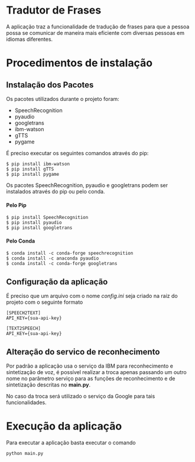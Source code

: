 # Tradutor de Frases

A aplicação traz a funcionalidade de tradução de frases para que a pessoa possa se comunicar de maneira mais eficiente com diversas pessoas em idiomas diferentes.

# Procedimentos de instalação

## Instalação dos Pacotes

Os pacotes utilizados durante o projeto foram:
- SpeechRecognition
- pyaudio
- googletrans
- ibm-watson
- gTTS
- pygame

É preciso executar os seguintes comandos através do pip:
```
$ pip install ibm-watson
$ pip install gTTS
$ pip install pygame
```

Os pacotes SpeechRecognition, pyaudio e googletrans podem ser instalados através do pip ou pelo conda.

#### Pelo Pip
```
$ pip install SpeechRecognition
$ pip install pyaudio
$ pip install googletrans
```

#### Pelo Conda
```
$ conda install -c conda-forge speechrecognition
$ conda install -c anaconda pyaudio
$ conda install -c conda-forge googletrans
```

## Configuração da aplicação

É preciso que um arquivo com o nome *config.ini* seja criado na raiz do projeto com o seguinte formato

```
[SPEECH2TEXT]
API_KEY={sua-api-key}

[TEXT2SPEECH]
API_KEY={sua-api-key}
```

## Alteração do servico de reconhecimento

Por padrão a aplicação usa o serviço da IBM para reconhecimento e sintetização de voz, é possível realizar a troca apenas passando um outro nome no parâmetro serviço para as funções de reconhecimento e de sintetização descritas no **main.py**.

No caso da troca será utilizado o serviço da Google para tais funcionalidades.

# Execução da aplicação

Para executar a aplicação basta executar o comando
```
python main.py
```
